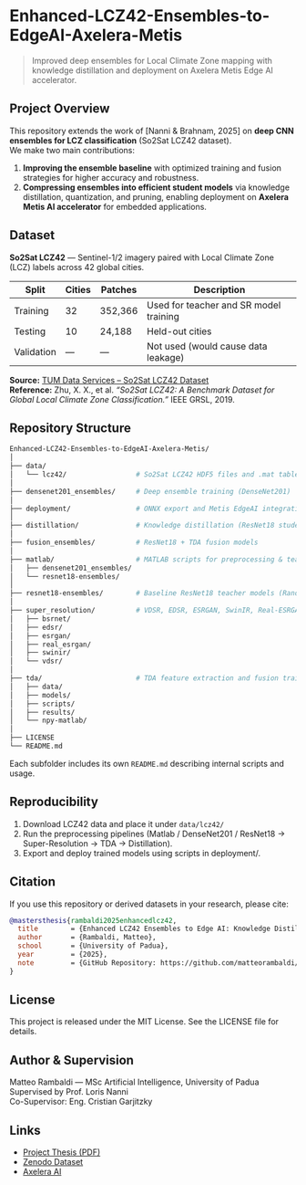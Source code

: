 # Enhanced-LCZ42-Ensembles-to-EdgeAI-Axelera-Metis

> Improved deep ensembles for Local Climate Zone mapping with knowledge distillation and deployment on Axelera Metis Edge AI accelerator.

## Project Overview
This repository extends the work of [Nanni & Brahnam, 2025] on **deep CNN ensembles for LCZ classification** (So2Sat LCZ42 dataset).  
We make two main contributions:
1. **Improving the ensemble baseline** with optimized training and fusion strategies for higher accuracy and robustness.  
2. **Compressing ensembles into efficient student models** via knowledge distillation, quantization, and pruning, enabling deployment on **Axelera Metis AI accelerator** for embedded applications.

## Dataset

**So2Sat LCZ42** — Sentinel-1/2 imagery paired with Local Climate Zone (LCZ) labels across 42 global cities.

| Split | Cities | Patches | Description |
|--------|---------|----------|--------------|
| Training | 32 | 352,366 | Used for teacher and SR model training |
| Testing | 10 | 24,188 | Held-out cities |
| Validation | — | — | Not used (would cause data leakage) |

**Source:** [TUM Data Services – So2Sat LCZ42 Dataset](https://dataserv.ub.tum.de/index.php/s/m1483140)  
**Reference:** Zhu, X. X., et al. *“So2Sat LCZ42: A Benchmark Dataset for Global Local Climate Zone Classification.”* IEEE GRSL, 2019.

## Repository Structure

```bash
Enhanced-LCZ42-Ensembles-to-EdgeAI-Axelera-Metis/
│
├── data/
│   └── lcz42/                 # So2Sat LCZ42 HDF5 files and .mat tables
│
├── densenet201_ensembles/     # Deep ensemble training (DenseNet201)
│
├── deployment/                # ONNX export and Metis EdgeAI integration
│
├── distillation/              # Knowledge distillation (ResNet18 students)
│
├── fusion_ensembles/          # ResNet18 + TDA fusion models
│
├── matlab/                    # MATLAB scripts for preprocessing & teacher training
│   ├── densenet201_ensembles/
│   └── resnet18-ensembles/
│
├── resnet18-ensembles/        # Baseline ResNet18 teacher models (Rand/RGB/SAR)
│
├── super_resolution/          # VDSR, EDSR, ESRGAN, SwinIR, Real-ESRGAN, BSRNet
│   ├── bsrnet/
│   ├── edsr/
│   ├── esrgan/
│   ├── real_esrgan/
│   ├── swinir/
│   └── vdsr/
│
├── tda/                       # TDA feature extraction and fusion training
│   ├── data/
│   ├── models/
│   ├── scripts/
│   ├── results/
│   └── npy-matlab/
│
├── LICENSE
└── README.md
```

Each subfolder includes its own `README.md` describing internal scripts and usage.

## Reproducibility

1. Download LCZ42 data and place it under `data/lcz42/`
2. Run the preprocessing pipelines (Matlab / DenseNet201 / ResNet18 → Super-Resolution → TDA → Distillation).
3. Export and deploy trained models using scripts in deployment/.

## Citation

If you use this repository or derived datasets in your research, please cite:

```bibtex
@mastersthesis{rambaldi2025enhancedlcz42,
  title        = {Enhanced LCZ42 Ensembles to Edge AI: Knowledge Distillation and Deployment on Axelera Metis},
  author       = {Rambaldi, Matteo},
  school       = {University of Padua},
  year         = {2025},
  note         = {GitHub Repository: https://github.com/matteorambaldi/Enhanced-LCZ42-Ensembles-to-EdgeAI-Axelera-Metis}
}
```

## License

This project is released under the MIT License.
See the LICENSE file for details.

## Author & Supervision

Matteo Rambaldi — MSc Artificial Intelligence, University of Padua\
Supervised by Prof. Loris Nanni\
Co-Supervisor: Eng. Cristian Garjitzky

## Links
- [Project Thesis (PDF)](https://github.com/matteorambaldi/Enhanced-LCZ42-Ensembles-to-EdgeAI-Axelera-Metis/releases)
- [Zenodo Dataset](https://zenodo.org/)
- [Axelera AI](https://axelera.ai)
